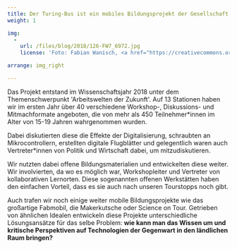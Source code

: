 ```yaml
---
title: Der Turing-Bus ist ein mobiles Bildungsprojekt der Gesellschaft für Informatik und der Open Knowledge Foundation Deutschland. 
weight: 1

img:
  -
    url: /files/blog/2018/126-FW7_6972.jpg
    license: 'Foto: Fabian Wanisch, <a href="https://creativecommons.org/licenses/by/4.0/">CC BY 4.0</a> Turing-Bus'

arrange: img_right

---
```

Das Projekt entstand im Wissenschaftsjahr 2018 unter dem Themenschwerpunkt 'Arbeitswelten der Zukunft'. Auf 13 Stationen haben wir im ersten Jahr über 40 verschiedene Workshop-, Diskussions- und Mitmachformate angeboten, die von mehr als 450 Teilnehmer*innen im Alter von 15-19 Jahren wahrgenommen wurden.

Dabei diskutierten diese die Effekte der Digitalisierung, schraubten an Mikrocontrollern, erstellten digitale Flugblätter und  gelegentlich waren auch Vertreter\*innen von Politik und Wirtschaft dabei, um mitzudiskutieren.

Wir nutzten dabei offene Bildungsmaterialien und entwickelten diese weiter. Wir involvierten, da wo es möglich war, Workshopleiter und Vertreter von kollaborativen Lernorten. Diese sogenannten offenen Werkstätten haben den einfachen Vorteil, dass es sie auch nach unseren Tourstopps noch gibt. 

Auch trafen wir noch einige weiter mobile Bildungsprojekte wie das großartige Fabmobil, die Makerkutsche oder Science on Tour. Getrieben von ähnlichen Idealen entwickeln diese Projekte unterschiedliche Lösungsansätze für das selbe Problem: **wie kann man das Wissen um und kritische Perspektiven auf Technologien der Gegenwart in den ländlichen Raum bringen?**

